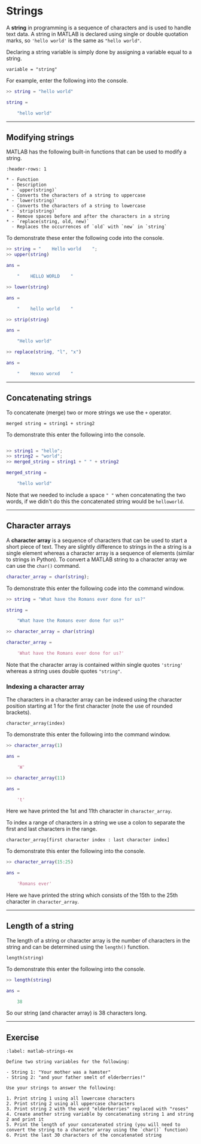 # Strings

A **string** in programming is a sequence of characters and is used to handle text data. A string in MATLAB is declared using single or double quotation marks, so `'hello world'` is the same as `"hello world"`.

Declaring a string variable is simply done by assigning a variable equal to a string.

```text
variable = "string"
```

For example, enter the following into the console.

```matlab
>> string = "hello world"

string = 

    "hello world"
```

---

## Modifying strings

MATLAB has the following built-in functions that can be used to modify a string.

```{list-table}
:header-rows: 1

* - Function 
  - Description
* - `upper(string)`
  - Converts the characters of a string to uppercase
* - `lower(string)`
  - Converts the characters of a string to lowercase
* - `strip(string)`
  - Remove spaces before and after the characters in a string
* - `replace(string, old, new)`
  - Replaces the occurrences of `old` with `new` in `string`
```

To demonstrate these enter the following code into the console.

```matlab
>> string = "    Hello world    ";
>> upper(string)

ans = 

    "    HELLO WORLD    "

>> lower(string)

ans = 

    "    hello world    "

>> strip(string)

ans = 

    "Hello world"

>> replace(string, "l", "x")

ans = 

    "    Hexxo worxd    "
```

---

## Concatenating strings

To concatenate (merge) two or more strings we use the `+` operator. 

```text
merged string = string1 + string2 
```

To demonstrate this enter the following into the console.

```matlab

>> string1 = "hello";
>> string2 = "world";
>> merged_string = string1 + " " + string2

merged_string = 

    "hello world"
```

Note that we needed to include a space `" "` when concatenating the two words, if we didn't do this the concatenated string would be `helloworld`.

---

## Character arrays

A **character array** is a sequence of characters that can be used to start a short piece of text. They are slightly difference to strings in the a string is a single element whereas a character array is a sequence of elements (similar to strings in Python). To convert a MATLAB string to a character array we can use the `char()` command.

```matlab
character_array = char(string);
```

To demonstrate this enter the following code into the command window.

```matlab
>> string = "What have the Romans ever done for us?"

string = 

    "What have the Romans ever done for us?"

>> character_array = char(string)

character_array =

    'What have the Romans ever done for us?'
```

Note that the character array is contained within single quotes `'string'` whereas a string uses double quotes `"string"`.

### Indexing a character array

The characters in a character array can be indexed using the character position starting at 1 for the first character (note the use of rounded brackets).

```text
character_array(index)
```

To demonstrate this enter the following into the command window.

```matlab
>> character_array(1)

ans =

    'W'

>> character_array(11)

ans =

    't'
```

Here we have printed the 1st and 11th character in `character_array`.

To index a range of characters in a string we use a colon to separate the first and last characters in the range.

```text
character_array[first character index : last character index]
```

To demonstrate this enter the following into the console.

```matlab
>> character_array(15:25)

ans =

    'Romans ever'
```

Here we have printed the string which consists of the 15th to the 25th character in `character_array`.

---

## Length of a string

The length of a string or character array is the number of characters in the string and can be determined using the `length()` function.

```text
length(string)
```

To demonstrate this enter the following into the console.

```matlab
>> length(string)

ans =

    38
```

So our string (and character array) is 38 characters long.

---

## Exercise

```{exercise}
:label: matlab-strings-ex

Define two string variables for the following:

- String 1: "Your mother was a hamster"
- String 2: "and your father smelt of elderberries!"

Use your strings to answer the following:

1. Print string 1 using all lowercase characters
2. Print string 2 using all uppercase characters
3. Print string 2 with the word "elderberries" replaced with "roses"
4. Create another string variable by concatenating string 1 and string 2 and print it
5. Print the length of your concatenated string (you will need to convert the string to a character array using the `char()` function)
6. Print the last 30 characters of the concatenated string 
```
